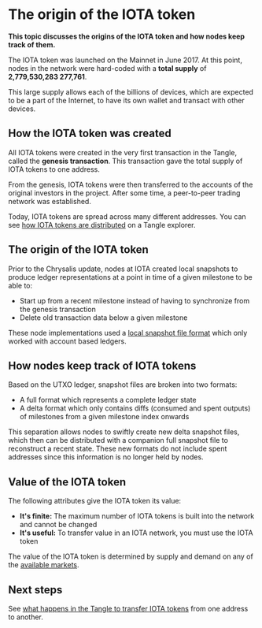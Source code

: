 # The origin of the IOTA token

**This topic discusses the origins of the IOTA token and how nodes keep track of them.**

The IOTA token was launched on the Mainnet in June 2017. At this point, nodes in the network were hard-coded with a **total supply** of **2,779,530,283 277,761**.

This large supply allows each of the billions of devices, which are expected to be a part of the Internet, to have its own wallet and transact with other devices.

## How the IOTA token was created

All IOTA tokens were created in the very first transaction in the Tangle, called the **genesis transaction**. This transaction gave the total supply of IOTA tokens to one address.

From the genesis, IOTA tokens were then transferred to the accounts of the original investors in the project. After some time, a peer-to-peer trading network was established.

Today, IOTA tokens are spread across many different addresses. You can see [how IOTA tokens are distributed](https://thetangle.org/statistics/tokens-distribution) on a Tangle explorer.

## The origin of the IOTA token

Prior to the Chrysalis update, nodes at IOTA created local snapshots to produce ledger representations at a point in time of a given milestone to be able to:

- Start up from a recent milestone instead of having to synchronize from the genesis transaction
- Delete old transaction data below a given milestone

These node implementations used a [local snapshot file format](https://github.com/iotaledger/iri-ls-sa-merger/tree/351020d3b5e342b6e9a41f2868575ab7ff8c251c#generating-an-export-file-from-a-localsnapshots-db) which only worked with account based ledgers.

## How nodes keep track of IOTA tokens

Based on the UTXO ledger, snapshot files are broken into two formats:

- A full format which represents a complete ledger state
- A delta format which only contains diffs (consumed and spent outputs) of milestones from a given milestone index     onwards

This separation allows nodes to swiftly create new delta snapshot files, which then can be distributed with a companion full snapshot file to reconstruct a recent state. These new formats do not include spent addresses since this information is no longer held by nodes.

## Value of the IOTA token

The following attributes give the IOTA token its value:

- **It's finite:** The maximum number of IOTA tokens is built into the network and cannot be changed
- **It's useful:** To transfer value in an IOTA network, you must use the IOTA token

The value of the IOTA token is determined by supply and demand on any of the [available markets](https://www.iota.org/get-started/buy-iota).

## Next steps

See [what happens in the Tangle to transfer IOTA tokens](../the-tangle/how-transfer-tokens.md) from one address to another.

